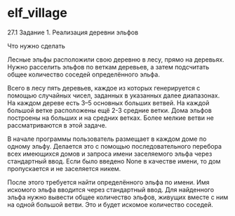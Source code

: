 # elf_village
27.1
Задание 1. Реализация деревни эльфов

Что нужно сделать

Лесные эльфы расположили свою деревню в лесу, прямо на деревьях. Нужно расселить эльфов по веткам деревьев, а затем подсчитать общее количество соседей определённого эльфа.

Всего в лесу пять деревьев, каждое из которых генерируется с помощью случайных чисел, заданных в указанных далее диапазонах. На каждом дереве есть 3–5 основных больших ветвей. На каждой большой ветке расположены ещё 2-3 средние ветки. Дома эльфов построены на больших и на средних ветках. Более мелкие ветви не рассматриваются в этой задаче.

В начале программы пользователь размещает в каждом доме по одному эльфу. Делается это с помощью последовательного перебора всех имеющихся домов и запроса имени заселяемого эльфа через стандартный ввод. Если было введено None в качестве имени, то дом пропускается и не заселяется никем.

После этого требуется найти определённого эльфа по имени. Имя искомого эльфа вводится через стандартный ввод. Для найденного эльфа нужно вывести общее количество эльфов, живущих вместе с ним на одной большой ветви. Это и будет искомое количество соседей.

